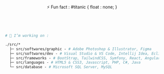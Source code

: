   <header>
  <div align="center">⚡ Fun fact :  #titanic { float : none; }</div>
  <br>
</header>

```graphql
# 🌱 I’m working on :

./src/* 
  ├─ src/softwares/graphic - # Adobe Photoshop & Illustrator, Figma
  ├─ src/softwares/dev - # Visual Studio & VS Code, Intellij Idea, Eclipse
  ├─ src/frameworks - # BootStrap, TailwindCSS, Symfony, React, Angular, TypeScript, SpringBoot, Ionic, Flutter
  ├─ src/languages - # HTML5 & CSS3, Javascript, PHP, C#, Java
  └─ src/database - # Microsoft SQL Server, MySQL
  ```
